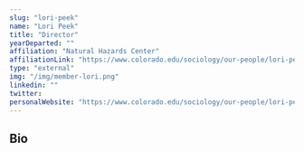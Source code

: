 ```yaml
---
slug: "lori-peek"
name: "Lori Peek"
title: "Director"
yearDeparted: ""
affiliation: "Natural Hazards Center"
affiliationLink: "https://www.colorado.edu/sociology/our-people/lori-peek"
type: "external"
img: "/img/member-lori.png"
linkedin: ""
twitter: 
personalWebsite: "https://www.colorado.edu/sociology/our-people/lori-peek"
---
```

## Bio

